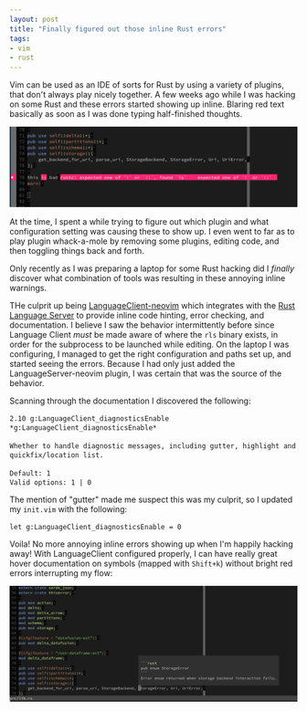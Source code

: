 ```yaml
---
layout: post
title: "Finally figured out those inline Rust errors"
tags:
- vim
- rust
---
```



Vim can be used as an IDE of sorts for Rust by using a variety of plugins, that don't always play nicely together. A few weeks ago while I was hacking on some Rust and these errors started showing up inline. Blaring red text basically as soon as I was done typing half-finished thoughts.

![Failure in vim](/images/post-images/2021-rust-nvim/fail.png)


At the time, I spent a while trying to figure out which plugin and what configuration setting was causing these to show up. I even went to far as to play plugin whack-a-mole by removing some plugins, editing code, and then toggling things back and forth.

Only recently as I was preparing a laptop for some Rust hacking did I _finally_
discover what combination of tools was resulting in these annoying inline
warnings.

THe culprit up being
[LanguageClient-neovim](https://github.com/autozimu/LanguageClient-neovim)
which integrates with the [Rust Language
Server](https://github.com/rust-lang/rls) to provide inline code hinting, error
checking, and documentation. I believe I saw the behavior intermittently before
since Language Client _must_ be made aware of where the `rls` binary exists, in
order for the subprocess to be launched while editing. On the laptop I was
configuring, I managed to get the right configuration and paths set up, and
started seeing the errors. Because I had only just added the
LanguageServer-neovim plugin, I was certain that was the source of the
behavior.

Scanning through the documentation I discovered the following:

```
2.10 g:LanguageClient_diagnosticsEnable    *g:LanguageClient_diagnosticsEnable*

Whether to handle diagnostic messages, including gutter, highlight and
quickfix/location list.

Default: 1
Valid options: 1 | 0
```

The mention of "gutter" made me suspect this was my culprit, so I updated my `init.vim` with the following:

```vim
let g:LanguageClient_diagnosticsEnable = 0
```

Voila! No more annoying inline errors showing up when I'm happily hacking away! With LanguageClient configured properly, I can have really great hover documentation on symbols (mapped with `Shift+k`) without bright red errors interrupting my flow:

![Hover documentation](/images/post-images/2021-rust-nvim/hover.png)


